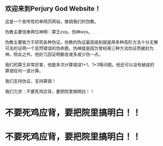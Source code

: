 ## 欢迎来到Perjury God Website！
这是一个宣传性的单网页网站，推销我们的伪教。

伪教主要信奉两位神明：算王zxq，伪神wzx。

伪教主要致力于研究各种伪证。伪教的伪证最高级别就是用多种高阶方法十分无懈可击的证明一个显然错误的伪命题。伪神就是因为曾经用三种方法伪证而被封为神。除此之外，他好几回证明都会或多或少伪一点。

我们的算王非常厉害，他能多次计算错误1+1、1+3等问题。他还可以没有破绽的算错任何一道计算。

我们支持伪证，支持算错！

我们力求：不要死鸡应背，要把院里搞明白！！

# 不要死鸡应背，要把院里搞明白！！
# 不要死鸡应背，要把院里搞明白！！
